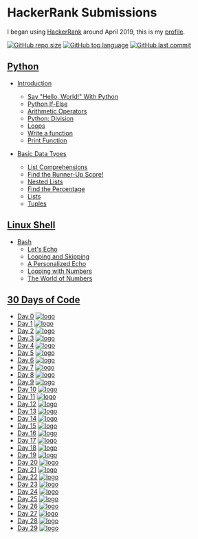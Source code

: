 # HackerRank Submissions

I began using [HackerRank](https://www.hackerrank.com/) around April 2019, this is
my [profile](https://www.hackerrank.com/deejaynof).

[![GitHub repo size](https://img.shields.io/github/repo-size/ibLeDy/hackerrank-submissions)](https://github.com/ibLeDy/hackerrank-submissions)
[![GitHub top language](https://img.shields.io/github/languages/top/ibLeDy/hackerrank-submissions)](https://github.com/ibLeDy/hackerrank-submissions/search?l=python)
[![GitHub last commit](https://img.shields.io/github/last-commit/ibLeDy/hackerrank-submissions)](https://github.com/ibLeDy/hackerrank-submissions/commits/master)

## [Python](https://www.hackerrank.com/domains/python)

- [Introduction](https://www.hackerrank.com/domains/python?filters%5Bsubdomains%5D%5B%5D=py-introduction)
  - [Say "Hello, World!" With Python](./python/introduction/hello_world.py)
  - [Python If-Else](./python/introduction/python_if_else.py)
  - [Arithmetic Operators](./python/introduction/arithmetic_operators.py)
  - [Python: Division](./python/introduction/python_division.py)
  - [Loops](./python/introduction/loops.py)
  - [Write a function](./python/introduction/write_a_function.py)
  - [Print Function](./python/introduction/print_function.py)

- [Basic Data Tyoes](https://www.hackerrank.com/domains/python?filters%5Bsubdomains%5D%5B%5D=py-basic-data-types)
  - [List Comprehensions](./python/basic-data-types/list_comprehensions.py)
  - [Find the Runner-Up Score!](./python/basic-data-types/find_the_runner_up_score.py)
  - [Nested Lists](./python/basic-data-types/nested_lists.py)
  - [Find the Percentage](./python/basic-data-types/find_the_percentage.py)
  - [Lists](./python/basic-data-types/lists.py)
  - [Tuples](./python/basic-data-types/tuples.py)

## [Linux Shell](https://www.hackerrank.com/domains/shell)

- [Bash](https://www.hackerrank.com/domains/shell?filters%5Bsubdomains%5D%5B%5D=bash)
  - [Let's Echo](./linux-shell/bash/lets_echo)
  - [Looping and Skipping](./linux-shell/bash/looping_and_skipping)
  - [A Personalized Echo](./linux-shell/bash/a_personalized_echo)
  - [Looping with Numbers](./linux-shell/bash/looping_with_numbers)
  - [The World of Numbers](./linux-shell/bash/the_world_of_numbers)

## [30 Days of Code](https://www.hackerrank.com/domains/tutorials/30-days-of-code)

- [Day 0](./30-days-of-code/day00.py) [![logo]](https://www.hackerrank.com/challenges/30-hello-world/problem)
- [Day 1](./30-days-of-code/day01.py) [![logo]](https://www.hackerrank.com/challenges/30-data-types/problem)
- [Day 2](./30-days-of-code/day02.py) [![logo]](https://www.hackerrank.com/challenges/30-operators/problem)
- [Day 3](./30-days-of-code/day03.py) [![logo]](https://www.hackerrank.com/challenges/30-conditional-statements/problem)
- [Day 4](./30-days-of-code/day04.py) [![logo]](https://www.hackerrank.com/challenges/30-class-vs-instance/problem)
- [Day 5](./30-days-of-code/day05.py) [![logo]](https://www.hackerrank.com/challenges/30-loops/problem)
- [Day 6](./30-days-of-code/day06.py) [![logo]](https://www.hackerrank.com/challenges/30-review-loop/problem)
- [Day 7](./30-days-of-code/day07.py) [![logo]](https://www.hackerrank.com/challenges/30-arrays/problem)
- [Day 8](./30-days-of-code/day08.py) [![logo]](https://www.hackerrank.com/challenges/30-dictionaries-and-maps/problem)
- [Day 9](./30-days-of-code/day09.py) [![logo]](https://www.hackerrank.com/challenges/30-recursion/problem)
- [Day 10](./30-days-of-code/day10.py) [![logo]](https://www.hackerrank.com/challenges/30-binary-numbers/problem)
- [Day 11](./30-days-of-code/day11.py) [![logo]](https://www.hackerrank.com/challenges/30-2d-arrays/problem)
- [Day 12](./30-days-of-code/day12.py) [![logo]](https://www.hackerrank.com/challenges/30-inheritance/problem)
- [Day 13](./30-days-of-code/day13.py) [![logo]](https://www.hackerrank.com/challenges/30-abstract-classes/problem)
- [Day 14](./30-days-of-code/day14.py) [![logo]](https://www.hackerrank.com/challenges/30-scope/problem)
- [Day 15](./30-days-of-code/day15.py) [![logo]](https://www.hackerrank.com/challenges/30-linked-list/problem)
- [Day 16](./30-days-of-code/day16.py) [![logo]](https://www.hackerrank.com/challenges/30-exceptions-string-to-integer/problem)
- [Day 17](./30-days-of-code/day17.py) [![logo]](https://www.hackerrank.com/challenges/30-more-exceptions/problem)
- [Day 18](./30-days-of-code/day18.py) [![logo]](https://www.hackerrank.com/challenges/30-queues-stacks/problem)
- [Day 19](./30-days-of-code/day19.py) [![logo]](https://www.hackerrank.com/challenges/30-interfaces/problem)
- [Day 20](./30-days-of-code/day20.py) [![logo]](https://www.hackerrank.com/challenges/30-sorting/problem)
- [Day 21](./30-days-of-code/day21.java) [![logo]](https://www.hackerrank.com/challenges/30-generics/problem)
- [Day 22](./30-days-of-code/day22.py) [![logo]](https://www.hackerrank.com/challenges/30-binary-search-trees/problem)
- [Day 23](./30-days-of-code/day23.py) [![logo]](https://www.hackerrank.com/challenges/30-binary-trees/problem)
- [Day 24](./30-days-of-code/day24.py) [![logo]](https://www.hackerrank.com/challenges/30-linked-list-deletion/problem)
- [Day 25](./30-days-of-code/day25.py) [![logo]](https://www.hackerrank.com/challenges/30-running-time-and-complexity/problem)
- [Day 26](./30-days-of-code/day26.py) [![logo]](https://www.hackerrank.com/challenges/30-nested-logic/problem)
- [Day 27](./30-days-of-code/day27.py) [![logo]](https://www.hackerrank.com/challenges/30-testing/problem)
- [Day 28](./30-days-of-code/day28.py) [![logo]](https://www.hackerrank.com/challenges/30-regex-patterns/problem)
- [Day 29](./30-days-of-code/day29.py) [![logo]](https://www.hackerrank.com/challenges/30-bitwise-and/problem)

[logo]: https://s3.us-east-2.amazonaws.com/upload-icon/uploads/icons/png/12828268421557901896-16.png "Docs Logo"
